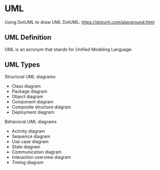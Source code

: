 # UML
Using DotUML to draw UML
DotUML: https://dotuml.com/playground.html

## UML Definition

UML is an acronym that stands for Unified Modeling Language.

## UML Types

Structural UML diagrams:

* Class diagram
* Package diagram
* Object diagram
* Component diagram
* Composite structure diagram
* Deployment diagram

Behavioral UML diagrams
* Activity diagram
* Sequence diagram
* Use case diagram
* State diagram
* Communication diagram
* Interaction overview diagram
* Timing diagram
